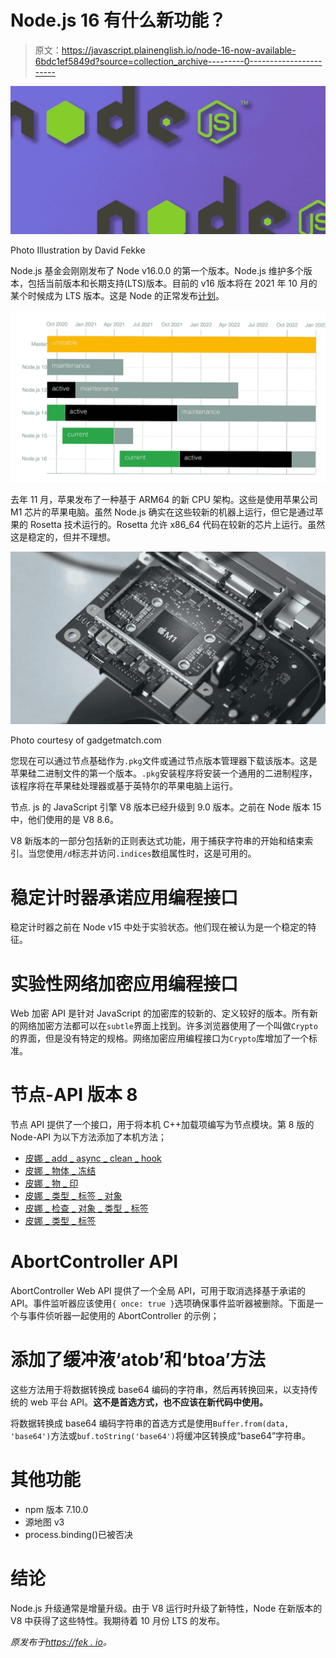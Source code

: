 # Node.js 16 有什么新功能？

> 原文：<https://javascript.plainenglish.io/node-16-now-available-6bdc1ef5849d?source=collection_archive---------0----------------------->

![](img/559ba3a24a9d958d0429d195167fe47a.png)

Photo Illustration by David Fekke

Node.js 基金会刚刚发布了 Node v16.0.0 的第一个版本。Node.js 维护多个版本，包括当前版本和长期支持(LTS)版本。目前的 v16 版本将在 2021 年 10 月的某个时候成为 LTS 版本。这是 Node 的正常发布[计划](https://github.com/nodejs/Release#release-schedule)。

![](img/82c025043e58dcfd07a47d7c876b55ed.png)

去年 11 月，苹果发布了一种基于 ARM64 的新 CPU 架构。这些是使用苹果公司 M1 芯片的苹果电脑。虽然 Node.js 确实在这些较新的机器上运行，但它是通过苹果的 Rosetta 技术运行的。Rosetta 允许 x86_64 代码在较新的芯片上运行。虽然这是稳定的，但并不理想。

![](img/9b7569734f520bbb14912e08df9350b0.png)

Photo courtesy of gadgetmatch.com

您现在可以通过节点基础作为`.pkg`文件或通过节点版本管理器下载该版本。这是苹果硅二进制文件的第一个版本。`.pkg`安装程序将安装一个通用的二进制程序，该程序将在苹果硅处理器或基于英特尔的苹果电脑上运行。

节点. js 的 JavaScript 引擎 V8 版本已经升级到 9.0 版本。之前在 Node 版本 15 中，他们使用的是 V8 8.6。

V8 新版本的一部分包括新的正则表达式功能，用于捕获字符串的开始和结束索引。当您使用`/d`标志并访问`.indices`数组属性时，这是可用的。

# 稳定计时器承诺应用编程接口

稳定计时器之前在 Node v15 中处于实验状态。他们现在被认为是一个稳定的特征。

# 实验性网络加密应用编程接口

Web 加密 API 是针对 JavaScript 的加密库的较新的、定义较好的版本。所有新的网络加密方法都可以在`subtle`界面上找到。许多浏览器使用了一个叫做`Crypto`的界面，但是没有特定的规格。网络加密应用编程接口为`Crypto`库增加了一个标准。

# 节点-API 版本 8

节点 API 提供了一个接口，用于将本机 C++加载项编写为节点模块。第 8 版的 Node-API 为以下方法添加了本机方法；

*   [皮娜 _ add _ async _ clean _ hook](https://nodejs.org/dist/latest-v16.x/docs/api/n-api.html#n_api_napi_add_async_cleanup_hook)
*   [皮娜 _ 物体 _ 冻结](https://nodejs.org/dist/latest-v16.x/docs/api/n-api.html#n_api_napi_object_freeze)
*   [皮娜 _ 物 _ 印](https://nodejs.org/dist/latest-v16.x/docs/api/n-api.html#n_api_napi_object_seal)
*   [皮娜 _ 类型 _ 标签 _ 对象](https://nodejs.org/dist/latest-v16.x/docs/api/n-api.html#n_api_napi_type_tag_object)
*   [皮娜 _ 检查 _ 对象 _ 类型 _ 标签](https://nodejs.org/dist/latest-v16.x/docs/api/n-api.html#n_api_napi_check_object_type_tag)
*   [皮娜 _ 类型 _ 标签](https://nodejs.org/dist/latest-v16.x/docs/api/n-api.html#n_api_napi_type_tag)

# AbortController API

AbortController Web API 提供了一个全局 API，可用于取消选择基于承诺的 API。事件监听器应该使用`{ once: true }`选项确保事件监听器被删除。下面是一个与事件侦听器一起使用的 AbortController 的示例；

# **添加了缓冲液‘atob’和‘btoa’方法**

这些方法用于将数据转换成 base64 编码的字符串，然后再转换回来，以支持传统的 web 平台 API。**这不是首选方式，也不应该在新代码中使用。**

将数据转换成 base64 编码字符串的首选方式是使用`Buffer.from(data, 'base64')`方法或`buf.toString('base64')`将缓冲区转换成“base64”字符串。

# 其他功能

*   npm 版本 7.10.0
*   源地图 v3
*   process.binding()已被否决

# 结论

Node.js 升级通常是增量升级。由于 V8 运行时升级了新特性，Node 在新版本的 V8 中获得了这些特性。我期待着 10 月份 LTS 的发布。

*原发布于*[*https://fek . io*](https://fek.io/blog/node-16-now-available/)*。*